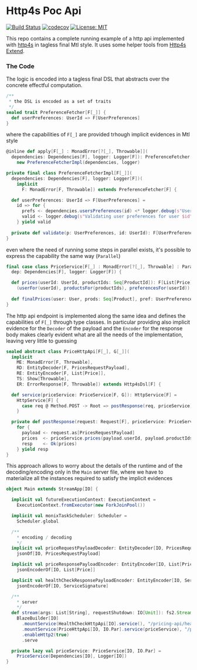 # Http4s Poc Api
[![Build Status](https://travis-ci.org/barambani/http4s-poc-api.svg?branch=master)](https://travis-ci.org/barambani/http4s-poc-api)
[![codecov](https://codecov.io/gh/barambani/http4s-poc-api/branch/master/graph/badge.svg)](https://codecov.io/gh/barambani/http4s-poc-api)
[![License: MIT](https://img.shields.io/badge/License-MIT-yellow.svg)](https://github.com/barambani/http4s-poc-api/blob/master/LICENSE)

This repo contains a complete running example of a http api implemented with [http4s](http://http4s.org/) in tagless final Mtl style. It uses some helper tools from [Http4s Extend](https://github.com/barambani/http4s-extend).

### The Code
The logic is encoded into a tagless final DSL that abstracts over the concrete effectful computation.

```scala
/**
 * the DSL is encoded as a set of traits
 */
sealed trait PreferenceFetcher[F[_]] {
  def userPreferences: UserId => F[UserPreferences]
}
```
where the capabilities of `F[_]` are provided trhough implicit evidences in Mtl style
```scala
@inline def apply[F[_] : MonadError[?[_], Throwable]](
  dependencies: Dependencies[F], logger: Logger[F]): PreferenceFetcher[F] =
    new PreferenceFetcherImpl(dependencies, logger)

private final class PreferenceFetcherImpl[F[_]](
  dependencies: Dependencies[F], logger: Logger[F])(
    implicit
      F: MonadError[F, Throwable]) extends PreferenceFetcher[F] {

  def userPreferences: UserId => F[UserPreferences] =
    id => for {
      prefs <- dependencies.usersPreferences(id) <* logger.debug(s"User preferences for $id collected successfully")
      valid <- logger.debug(s"Validating user preferences for user $id") *> validate(pres, id) <* logger.debug(s"User preferences for $id collected successfully")
    } yield valid
    
  private def validate(p: UserPreferences, id: UserId): F[UserPreferences] = [...]
}
```
even where the need of running some steps in parallel exists, it's possible to express the capability the same way (`Parallel`)
```scala
final case class PriceService[F[_] : MonadError[?[_], Throwable] : Parallel[?[_], G], G[_]](
  dep: Dependencies[F], logger: Logger[F]) {

  def prices(userId: UserId, productIds: Seq[ProductId]): F[List[Price]] =
    (userFor(userId), productsFor(productIds), preferencesFor(userId)).parMapN(finalPrices).flatten
    
  def finalPrices(user: User, prods: Seq[Product], pref: UserPreferences): F[List[Price]] = [...]
}
```
The http api endpoint is implemented along the same idea and defines the capabilities of `F[_]` through type classes. In particular providing also implicit evidence for the `Decoder` of the payload and the `Encoder` for the response body makes clearly evident what are all the needs of the implementation, leaving very little to guessing
```scala
sealed abstract class PriceHttpApi[F[_], G[_]](
  implicit
    ME: MonadError[F, Throwable],
    RD: EntityDecoder[F, PricesRequestPayload],
    RE: EntityEncoder[F, List[Price]],
    TS: Show[Throwable],
    ER: ErrorResponse[F, Throwable]) extends Http4sDsl[F] {

  def service(priceService: PriceService[F, G]): HttpService[F] =
    HttpService[F] {
      case req @ Method.POST -> Root => postResponse(req, priceService) handleErrorWith ER.responseFor
    }

  private def postResponse(request: Request[F], priceService: PriceService[F, G]): F[Response[F]] =
    for {
      payload <- request.as[PricesRequestPayload]
      prices  <- priceService.prices(payload.userId, payload.productIds)
      resp    <- Ok(prices)
    } yield resp
}
```
This approach allows to worry about the details of the runtime and of the decoding/encoding only in the `Main` server file, where we have to materialize all the instances required to satisfy the implicit evidences
```scala
object Main extends StreamApp[IO] {

  implicit val futureExecutionContext: ExecutionContext =
    ExecutionContext.fromExecutor(new ForkJoinPool())

  implicit val monixTaskScheduler: Scheduler =
    Scheduler.global

  /**
    * encoding / decoding
    */
  implicit val priceRequestPayloadDecoder: EntityDecoder[IO, PricesRequestPayload] =
    jsonOf[IO, PricesRequestPayload]

  implicit val priceResponsePayloadEncoder: EntityEncoder[IO, List[Price]] =
    jsonEncoderOf[IO, List[Price]]

  implicit val healthCheckResponsePayloadEncoder: EntityEncoder[IO, ServiceSignature] =
    jsonEncoderOf[IO, ServiceSignature]

  /**
    * server
    */
  def stream(args: List[String], requestShutdown: IO[Unit]): fs2.Stream[IO, StreamApp.ExitCode] =
    BlazeBuilder[IO]
      .mountService(HealthCheckHttpApi[IO].service(), "/pricing-api/health-check")
      .mountService(PriceHttpApi[IO, IO.Par].service(priceService), "/pricing-api/prices")
      .enableHttp2(true)
      .serve

  private lazy val priceService: PriceService[IO, IO.Par] =
    PriceService(Dependencies[IO], Logger[IO])
}
```

